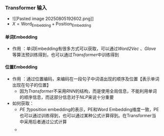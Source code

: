 ### Transformer 输入
* ![[Pasted image 20250805192602.png]]
*  $X = \text{Word}_{\text{Embedding}} + \text{Position}_{\text{Embedding}}$ 

#### 单词Embedding 
* 作用 ：单词Embedding有很多方式可以获取，可以通过*Word2Vec* 、*Glove* 等算法预训练得到，也可以通过*Transformer*中训练得到

#### 位置Embedding
* 作用 ：通过位置编码，来编码在一段句子中词语出现的顺序及位置【表示单词出现在句子的位置】
	* 因为*Transformer*不采用*RNN*的结构，而是使用全局信息，不能利用单词的顺序信息，而这部分信息对于*NLP*来说十分重要
* 如何获取：
	* *PE* 为position embedding的表示，PE和Word Embedding维度一致，PE也可以通过训练得到，也可以通过某种公式计算得到。在Transformer当中采用后者通过公式计算
	* $$$$
